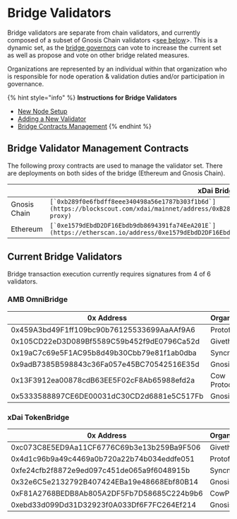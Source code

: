 # Bridge Validators

Bridge validators are separate from chain validators, and currently composed of a subset of Gnosis Chain validators <[see below](./#current-bridge-validators)>. This is a dynamic set, as the [bridge governors](../../for-users/governance/bridge-governance-board.md) can vote to increase the current set as well as propose and vote on other bridge related measures.&#x20;

Organizations are represented by an individual within that organization who is responsible for node operation & validation duties and/or participation in governance.

{% hint style="info" %}
**Instructions for Bridge Validators**

* [New Node Setup](bridge-node-setup.md)
* [Adding a New Validator](current-validators-how-to-add-a-new-bridge-validator.md)
* [Bridge Contracts Management](https://docs.tokenbridge.net/xdai-bridge/xdai-bridge-contracts-management)
{% endhint %}

## Bridge Validator Management Contracts

The following proxy contracts are used to manage the validator set. There are deployments on both sides of the bridge (Ethereum and Gnosis Chain).

|              | xDai Bridge                                                                                                                                           | AMB OmniBridge                                                                                                                                        |
| ------------ | ----------------------------------------------------------------------------------------------------------------------------------------------------- | ----------------------------------------------------------------------------------------------------------------------------------------------------- |
| Gnosis Chain | ``[`0xb289f0e6fbdff8eee340498a56e1787b303f1b6d`](https://blockscout.com/xdai/mainnet/address/0xB289f0e6fBDFf8EEE340498a56e1787B303F1B6D/read-proxy)`` | ``[`0xA280feD8D7CaD9a76C8b50cA5c33c2534fFa5008`](https://blockscout.com/xdai/mainnet/address/0xA280feD8D7CaD9a76C8b50cA5c33c2534fFa5008/read-proxy)`` |
| Ethereum     | ``[`0xe1579dEbdD2DF16Ebdb9db8694391fa74EeA201E`](https://etherscan.io/address/0xe1579dEbdD2DF16Ebdb9db8694391fa74EeA201E#code)``                      | ``[`0xed84a648b3c51432ad0fD1C2cD2C45677E9d4064`](https://etherscan.io/address/0xed84a648b3c51432ad0fD1C2cD2C45677E9d4064#readProxyContract)``         |

## Current Bridge Validators

Bridge transaction execution currently requires signatures from 4 of 6 validators.

### AMB OmniBridge&#x20;

| 0x Address                                 | Organization |
| ------------------------------------------ | ------------ |
| 0x459A3bd49F1ff109bc90b76125533699AaAAf9A6 | Protofire    |
| 0x105CD22eD3D089Bf5589C59b452f9dE0796Ca52d | Giveth       |
| 0x19aC7c69e5F1AC95b8d49b30Cbb79e81f1ab0dba | Syncnode     |
| 0x9adB7385B598843c36Fa057e45BC70542516E35d | GnosisDAO    |
| 0x13F3912ea00878cdB63EE5F02cF8Ab65988efd2a | Cow Protocol |
| 0x5333588897CE6DE00031dC30CD2d6881e5C517Fb | Gnosis Safe  |

### xDai TokenBridge

| 0x Address                                 | Organization |
| ------------------------------------------ | ------------ |
| 0xc073C8E5ED9Aa11CF6776C69b3e13b259Ba9F506 | Giveth       |
| 0x4d1c96b9a49c4469a0b720a22b74b034eddfe051 | Protofire    |
| 0xfe24cfb2f8872e9ed097c451de065a9f6048915b | Syncnode     |
| 0x32e6C5e2132792B407424EBa19e48668Ebf80B14 | GnosisDAO    |
| 0xF81A2768BEDB8Ab805A2DF5Fb7D58685C224b9b6 | CowProtocol  |
| 0xebd33d099Dd31D32923f0A033Df6F7FC264Ef214 | GnosisSafe   |

